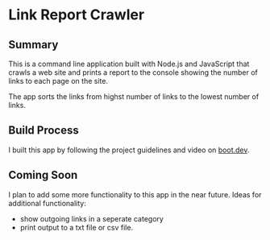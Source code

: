 # Link Report Crawler

## Summary

This is a command line application built with Node.js and JavaScript that crawls a web site and prints a report to the console showing the number of links to each page on the site.  

The app sorts the links from highst number of links to the lowest number of links.

## Build Process

I built this app by following the project guidelines and video on [boot.dev](https://boot.dev).

## Coming Soon

I plan to add some more functionality to this app in the near future.  Ideas for additional functionality:

- show outgoing links in a seperate category
- print output to a txt file or csv file.

